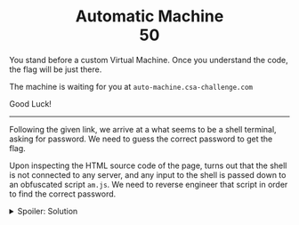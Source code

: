 <h1 align='center'>Automatic Machine <br>50</h1>
<p>You stand before a custom Virtual Machine.
Once you understand the code, the flag will be just there.

The machine is waiting for you at `auto-machine.csa-challenge.com`

Good Luck!</p>
___

<p>
Following the given link, we arrive at a what seems to be a shell terminal, asking for password.
We need to guess the correct password to get the flag.

Upon inspecting the HTML source code of the page, turns out that the shell is not connected to any server, and any 
input to the shell is passed down to an obfuscated script `am.js`.
We need to reverse engineer that script in order to find the correct password.

</p>

<details>
<summary>Spoiler: Solution</summary>

To reverse the script, first of all I copied the javascript code into python, and then simply ran the script,
modified the script to take input a special class that I made to mimic a list, and in each iteration, that list 
initializes in each index (only when accessed by the script) an array with all possible characters, and while 
iterating, eliminating any character that cause the password check to fail.
In the end, the list would have 41 cells, and each cell contains exactly one possibility, printing those characters,
we get the flag:    <br>
<h3 align="center">`CSA{w0w_th4t_wa$_re@lly_s1mpLe_wasn7_1t}`</h3>
Script reverse is in `solver.py`
</details>
